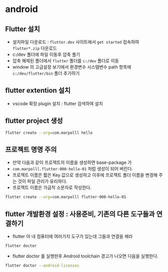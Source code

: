 # android

## Flutter 설치

- 설치파일 다운로드 : `flutter.dev` 사이트에서 `get started` 접속하여
  `flutter*.zip` 다운로드
- c:/dev 폴더에 파일 이동후 압축 풀기
- 압축 해제된 폴더에서 `flutter` 폴더를 `c:/dev` 폴더로 이동
- window 의 고급설정 보기에서 환경변수 시스템변수 path 항목에 `c:/dev/flutter/bin` 폴더 추가하기

## flutter extention 설치

- vscode 확장 plugin 설치 : flutter 검색하여 설치

## flutter project 생성

```bash
flutter create --org=com.marpolll hello
```

## 프로젝트 명명 주의

- 만약 다음과 같이 프로젝트의 이름을 생성하면 base-package 가
- `com.marpolll.flutter-000-hello-01` 처럼 생성이 되어 버린다.
- 프로젝트 이름은 짧은 Key 값으로 생성하고 이후에 프로젝트 폴더 이름을
  변경해 주는 것이 파일 관리가 유리하다.
- 프로젝트 이름은 가급적 소문자로 작성한다.

```bash
flutter create --org=com.marpolll flutter-000-hello-01
```

## flutter 개발환경 설정 : 사용준비, 기존의 다른 도구들과 연결하기

- flutter 야 내 컴퓨터에 여러가지 도구가 있는데 그들과 연결을 해라

```bash
flutter doctor
```

- flutter doctor 를 실행한후 Android toolchain 경고가 나오면 다음을 실행한다.

```bash
flutter doctor --android-licenses
```
